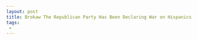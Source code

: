 ```yaml
---
layout: post
title: Brokaw The Republican Party Has Been Declaring War on Hispanics in This Country
tags:
 -
---
```


